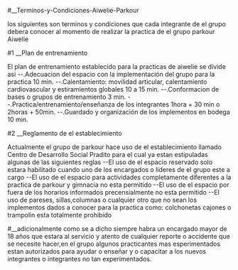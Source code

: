 #__Terminos-y-Condiciones-Aiwelie-Parkour

los siguientes son terminos y condiciones que cada integrante de el grupo debera conocer al momento de realizar la practica de el grupo parkour Aiwelie

#1 __Plan de entrenamiento

El plan de entrenamiento establecido para la practicas de aiwelie se divide asi 
			--.Adecuacion del espacio con la implementación del grupo para la practica 10 min.
			--.Calentamiento: movilidad articular, calentamiento cardiovascular y estiramientos globales 10 a 15 min.
			--.Conformacion de bases o grupos de entrenamiento 3 min. 
			--.Practica/entrenamiento/enseñanza de los integrantes 1hora + 30 min o 2horas + 50min.
			--.Guardado y organización de los implementos en bodega 10 min.

#2 __Reglamento de el establecimiento
		
Actualmente el grupo de parkour  hace uso de el establecimiento llamado Centro de Desarrollo Social Pradito para el cual ya estan 				estipuladas algunas de las siguientes reglas
		--El uso de el espacio reservado solo estara habilitado cuando uno de los encargados o lideres de el grupo este a cargo
		--El uso de el espacio para actividades completamente diferentes a la practica de parkour y gimnacia no esta permitido
		--El uso de el espacio por fuera de los horarios informados precensialmente no esta permitido
		--El uso de pareses, sillas,columnas o cualquier otro  que no sean los implementos dados a conocer para la practica como: colchonetas cajones o trampolin esta  totalmente prohibido

#__adicionalmente como se a dicho siempre habra un encargado mayor de 18 años que estara al servicio y atento de cualquier reporte o accidente que se necesite hacer,en el grupo algunos practicantes mas esperimentados estan autorizados para ayudar o enseñar y o capacitar a los nuevos integrantes o integrantes no tan experimentados.
